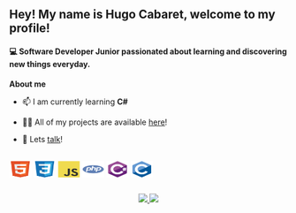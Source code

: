 ## Hey! My name is Hugo Cabaret, welcome to my profile!

<h4>💻 Software Developer Junior passionated about learning and discovering new things everyday.</h4>

**About me**

- 📫  I am currently learning **C#** 

- 👨‍💻  All of my projects are available <a href="https://hugocabaret.techlads.pt/" target="_blank">here</a>!

- 💬  Lets <a href="mailto:hugomiguelcabaretdasilva@gmail.com"><u>talk</u></a>!

<div style="display: inline_block"><br>
  <img align="center" alt="JustCabaret-HTML" height="30" width="40" src="https://raw.githubusercontent.com/devicons/devicon/master/icons/html5/html5-original.svg">
  <img align="center" alt="JustCabaret-CSS" height="30" width="40" src="https://raw.githubusercontent.com/devicons/devicon/master/icons/css3/css3-original.svg">
  <img align="center" alt="JustCabaret-HTML" height="30" width="40" src="https://raw.githubusercontent.com/devicons/devicon/master/icons/javascript/javascript-original.svg">
  <img align="center" alt="JustCabaret-PHP" height="30" width="40" src="https://raw.githubusercontent.com/devicons/devicon/master/icons/php/php-plain.svg">
  <img align="center" alt="JustCabaret-Csharp" height="30" width="40" src="https://raw.githubusercontent.com/devicons/devicon/master/icons/csharp/csharp-original.svg">
  <img align="center" alt="JustCabaret-C" height="30" width="40" src="https://raw.githubusercontent.com/devicons/devicon/master/icons/c/c-original.svg">
</div>

##

<div align="center">
  <a href="https://github.com/JustCabaret">
  <img height="180em" src="https://github-readme-stats.vercel.app/api?username=justcabaret&show_icons=true&theme=dark&include_all_commits=true&count_private=true"/>
  <img height="180em" src="https://github-readme-stats.vercel.app/api/top-langs/?username=justcabaret&layout=compact&langs_count=7&theme=dark"/>
</div>

